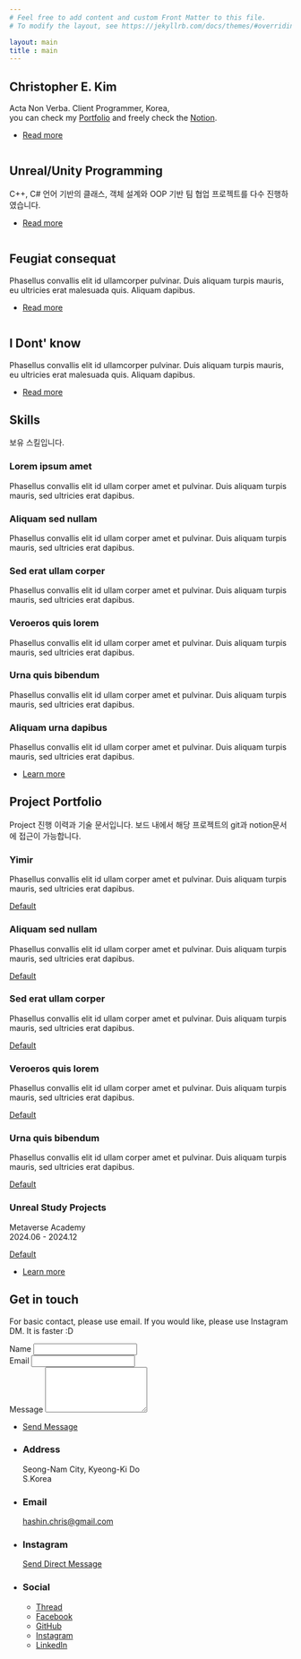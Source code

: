 ```yaml
---
# Feel free to add content and custom Front Matter to this file.
# To modify the layout, see https://jekyllrb.com/docs/themes/#overriding-theme-defaults

layout: main
title : main
---
```

<!--
<h2>{{site.user_intro}}</h2>

site. 정보에 대하여 _config.yml 파일에서 가져와 사용할 수 있음음

-->
<!-- Wrapper -->
<div id="wrapper">
	<!-- Intro -->
	<section id="intro" class="wrapper style1 fullscreen fade-up">
		<div class="inner">
			<h1>Christopher E. Kim</h1>
			<p>Acta Non Verba. Client Programmer, Korea,<br />
			you can check my <a href="https://docs.google.com/presentation/d/13J-MnwrgPgfU2jwf6v93c9R0agV_jxGihZqSIJ-F_E0/edit?usp=sharing">Portfolio</a> and freely check the <a href="https://hashinkim.notion.site/Portfolio-11b1ba272aac803cb508c7735798df54?pvs=4">Notion</a>.</p>
			<ul class="actions">
				<li><a href="#one" class="button scrolly">Read more</a></li>
			</ul>
		</div>
	</section>
	<!-- One -->
	<section id="one" class="wrapper style2 spotlights">
		<section>
			<a href="#" class="image"><img src="images/pic01.jpg" alt="" data-position="center center" /></a>
			<div class="content">
				<div class="inner">
					<h2>Unreal/Unity Programming</h2>
					<p>C++, C# 언어 기반의 클래스, 객체 설계와 OOP 기반 팀 협업 프로젝트를 다수 진행하였습니다. </p>
					<ul class="actions">
						<li><a href="generic.html" class="button">Read more</a></li>
					</ul>
				</div>
			</div>
		</section>
		<section>
			<a href="#" class="image"><img src="images/pic02.jpg" alt="" data-position="top center" /></a>
			<div class="content">
				<div class="inner">
					<h2>Feugiat consequat</h2>
					<p>Phasellus convallis elit id ullamcorper pulvinar. Duis aliquam turpis mauris, eu ultricies erat malesuada quis. Aliquam dapibus.</p>
					<ul class="actions">
						<li><a href="generic.html" class="button">Read more</a></li>
					</ul>
				</div>
			</div>
		</section>
		<section>
			<a href="#" class="image"><img src="images/pic03.jpg" alt="" data-position="25% 25%" /></a>
			<div class="content">
				<div class="inner">
					<h2>I Dont' know</h2>
					<p>Phasellus convallis elit id ullamcorper pulvinar. Duis aliquam turpis mauris, eu ultricies erat malesuada quis. Aliquam dapibus.</p>
					<ul class="actions">
						<li><a href="generic.html" class="button">Read more</a></li>
					</ul>
				</div>
			</div>
		</section>
	</section>
	<!-- Two -->
	<section id="two" class="wrapper style3 fade-up">
		<div class="inner">
			<h2>Skills</h2>
			<p> 보유 스킬입니다. </p>
			<div class="features">
				<section>
					<span class="icon solid major fa-code"></span>
					<h3>Lorem ipsum amet</h3>
					<p>Phasellus convallis elit id ullam corper amet et pulvinar. Duis aliquam turpis mauris, sed ultricies erat dapibus.</p>
				</section>
				<section>
					<span class="icon solid major fa-lock"></span>
					<h3>Aliquam sed nullam</h3>
					<p>Phasellus convallis elit id ullam corper amet et pulvinar. Duis aliquam turpis mauris, sed ultricies erat dapibus.</p>
				</section>
				<section>
					<span class="icon solid major fa-cog"></span>
					<h3>Sed erat ullam corper</h3>
					<p>Phasellus convallis elit id ullam corper amet et pulvinar. Duis aliquam turpis mauris, sed ultricies erat dapibus.</p>
				</section>
				<section>
					<span class="icon solid major fa-desktop"></span>
					<h3>Veroeros quis lorem</h3>
					<p>Phasellus convallis elit id ullam corper amet et pulvinar. Duis aliquam turpis mauris, sed ultricies erat dapibus.</p>
				</section>
				<section>
					<span class="icon solid major fa-link"></span>
					<h3>Urna quis bibendum</h3>
					<p>Phasellus convallis elit id ullam corper amet et pulvinar. Duis aliquam turpis mauris, sed ultricies erat dapibus.</p>
				</section>
				<section>
					<span class="icon major fa-gem"></span>
					<h3>Aliquam urna dapibus</h3>
					<p>Phasellus convallis elit id ullam corper amet et pulvinar. Duis aliquam turpis mauris, sed ultricies erat dapibus.</p>
				</section>
			</div>
			<ul class="actions">
				<li><a href="generic.html" class="button">Learn more</a></li>
			</ul>
		</div>
	</section>
<!-- Three -->
	<!-- 폴더 이름이랑 markdown파일이 일치해야 합니다 -->
	<section id="three" class="wrapper style1 fade-up">
		<div class="inner">
			<h2>Project Portfolio</h2>
			<p>Project 진행 이력과 기술 문서입니다. 보드 내에서 해당 프로젝트의 git과 notion문서에 접근이 가능합니다.</p>
			<div class="features">
				<section>
					<span class="icon solid major fa-code"></span>
					<h3>Yimir</h3>
					<p>Phasellus convallis elit id ullam corper amet et pulvinar. Duis aliquam turpis mauris, sed ultricies erat dapibus.</p>
                    <a href="board_1" class="button">Default</a>
                </section>
				<section>
					<span class="icon solid major fa-lock"></span>
					<h3>Aliquam sed nullam</h3>
					<p>Phasellus convallis elit id ullam corper amet et pulvinar. Duis aliquam turpis mauris, sed ultricies erat dapibus.</p>
                    <a href="board_2" class="button">Default</a>
				</section>
				<section>
					<span class="icon solid major fa-cog"></span>
					<h3>Sed erat ullam corper</h3>
					<p>Phasellus convallis elit id ullam corper amet et pulvinar. Duis aliquam turpis mauris, sed ultricies erat dapibus.</p>
                    <a href="board_3" class="button">Default</a>
				</section>
				<section>
					<span class="icon solid major fa-desktop"></span>
					<h3>Veroeros quis lorem</h3>
					<p>Phasellus convallis elit id ullam corper amet et pulvinar. Duis aliquam turpis mauris, sed ultricies erat dapibus.</p>
                    <a href="board_4" class="button">Default</a>
				</section>
				<section>
					<span class="icon solid major fa-link"></span>
					<h3>Urna quis bibendum</h3>
					<p>Phasellus convallis elit id ullam corper amet et pulvinar. Duis aliquam turpis mauris, sed ultricies erat dapibus.</p>
                    <a href="board_5" class="button">Default</a>
				</section>
				<section>
					<span class="icon major fa-gem"></span>
					<h3>Unreal Study Projects</h3>
					<p>Metaverse Academy <br /> 2024.06 - 2024.12 </p>
                    <a href="board_6" class="button">Default</a>
				</section>
			</div>
			<ul class="actions">
				<li><a href="generic.html" class="button">Learn more</a></li>
			</ul>
		</div>
	</section>
	<!-- Four -->
	<section id="four" class="wrapper style1 fade-up">
		<div class="inner">
			<h2>Get in touch</h2>
			<p>For basic contact, please use email. If you would like, please use Instagram DM. It is faster :D </p>
			<div class="split style1">
				<section>
					<form method="post" action="#">
						<div class="fields">
							<div class="field half">
								<label for="name">Name</label>
								<input type="text" name="name" id="name" />
							</div>
							<div class="field half">
								<label for="email">Email</label>
								<input type="text" name="email" id="email" />
							</div>
							<div class="field">
								<label for="message">Message</label>
								<textarea name="message" id="message" rows="5"></textarea>
							</div>
						</div>
						<ul class="actions">
							<li><a href="https://christopher-emunah-kim.github.io/" class="button submit">Send Message</a></li>
						</ul>
					</form>
				</section>
				<section>
					<ul class="contact">
						<li>
							<h3>Address</h3>
							<span>Seong-Nam City, Kyeong-Ki Do<br />
							S.Korea</span>
						</li>
						<li>
							<h3>Email</h3>
							<a href="#">hashin.chris@gmail.com</a>
						</li>
						<li>
							<h3>Instagram</h3>
							<a href="https://www.instagram.com/_shin_eee/">Send Direct Message</a>
						</li>
						<li>
							<h3>Social</h3>
							<ul class="icons">
								<li><a href="https://www.instagram.com/_shin_eee/" class="icon brands fa-twitter"><span class="label">Thread</span></a></li>
								<li><a href="https://www.instagram.com/_shin_eee/" class="icon brands fa-facebook-f"><span class="label">Facebook</span></a></li>
								<li><a href="https://github.com/Christopher-Emunah-Kim" class="icon brands fa-github"><span class="label">GitHub</span></a></li>
								<li><a href="https://www.instagram.com/_shin_eee/" class="icon brands fa-instagram"><span class="label">Instagram</span></a></li>
								<li><a href="https://www.linkedin.com/in/kim-hashin/" class="icon brands fa-linkedin-in"><span class="label">LinkedIn</span></a></li>
							</ul>
						</li>
					</ul>
				</section>
			</div>
		</div>
	</section>
    
</div>
